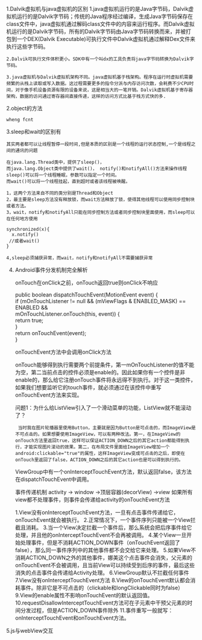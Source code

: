 1.Dalvik虚拟机与java虚拟机的区别
	1.java虚拟机运行的是Java字节码，Dalvik虚拟机运行的是Dalvik字节码；传统的Java程序经过编译，生成Java字节码保存在class文件中，java虚拟机通过解码class文件中的内容来运行程序。而Dalvik虚拟机运行的是Dalvik字节码，所有的Dalvik字节码由Java字节码转换而来，并被打包到一个DEX(Dalvik Executable)可执行文件中Dalvik虚拟机通过解释Dex文件来执行这些字节码。

	2.Dalvik可执行文件体积更小。SDK中有一个叫dx的工具负责将java字节码转换为Dalvik字节码。

	3.java虚拟机与Dalvik虚拟机架构不同。java虚拟机基于栈架构。程序在运行时虚拟机需要频繁的从栈上读取或写入数据。这过程需要更多的指令分派与内存访问次数，会耗费不少CPU时间，对于像手机设备资源有限的设备来说，这是相当大的一笔开销。Dalvik虚拟机基于寄存器架构，数据的访问通过寄存器间直接传递，这样的访问方式比基于栈方式快的多.

2.object的方法 

	wheng fcnt

3.sleep和wait的区别有

	其实两者都可以让线程暂停一段时间,但是本质的区别是一个线程的运行状态控制,一个是线程之间的通讯的问题

	在java.lang.Thread类中，提供了sleep()，
	而java.lang.Object类中提供了wait()， notify()和notifyAll()方法来操作线程
	sleep()可以将一个线程睡眠，参数可以指定一个时间。
	而wait()可以将一个线程挂起，直到超时或者该线程被唤醒。

	1，这两个方法来自不同的类分别是Thread和Object
	2，最主要是sleep方法没有释放锁，而wait方法释放了锁，使得其他线程可以使用同步控制块或者方法。
	3，wait，notify和notifyAll只能在同步控制方法或者同步控制块里面使用，而sleep可以在任何地方使用

	synchronized(x){
      x.notify()
     //或者wait()
   	}

   	4,sleep必须捕获异常，而wait，notify和notifyAll不需要捕获异常


4. Android事件分发机制完全解析

	onTouch在onClick之前，onTouch返回true则onClick不响应

	public boolean dispatchTouchEvent(MotionEvent event) {  
	    if (mOnTouchListener != null && (mViewFlags & ENABLED_MASK) == ENABLED &&  
	            mOnTouchListener.onTouch(this, event)) {  
	        return true;  
	    }  
	    return onTouchEvent(event);  
	}  


	onTouchEvent方法中会调用onClick方法

	onTouch能够得到执行需要两个前提条件，第一mOnTouchListener的值不能为空，第二当前点击的控件必须是enable的。因此如果你有一个控件是非enable的，那么给它注册onTouch事件将永远得不到执行。对于这一类控件，如果我们想要监听它的touch事件，就必须通过在该控件中重写onTouchEvent方法来实现。

	问题1：为什么给ListView引入了一个滑动菜单的功能，ListView就不能滚动了？

		当时我在图片轮播器里使用Button，主要就是因为Button是可点击的，而ImageView是不可点击的。如果想要使用ImageView，可以有两种改法。第一，在ImageView的onTouch方法里返回true，这样可以保证ACTION_DOWN之后的其它action都能得到执行，才能实现图片滚动的效果。第二，在布局文件里面给ImageView增加一个android:clickable="true"的属性，这样ImageView变成可点击的之后，即使在onTouch里返回了false，ACTION_DOWN之后的其它action也是可以得到执行的。


	ViewGroup中有一个onInterceptTouchEvent方法，默认返回false，该方法在dispatchTouchEvent中调用。


	事件传递机制  activity  -> window ->顶层容器(decorView) ->view  如果所有view都不处理事件，则事件会传递给activity的onTouchEvent方法

	1.View没有onInterceptTouchEvent方法，一旦有点击事件传递给它，onTouchEvent就会被执行。
	2.正常情况下，一个事件序列只能被一个View拦截且消耗。
	3.当一个View决定拦截一个事件后，那么系统会把后序事件给它处理，并且他的onInterceptTouchEvent不会再被调用。
	4.某个View一旦开始处理事件，但是不消耗ACTION_DOWN事件（onTouchEvent返回了 false），那么同一事件序列中的其他事件都不会交给它来处理。
	5.如果View不消耗ACTION_DOWN之外的其他事件，娜美这个点击事件会消失，父元素的onTouchEvent不会被调用，且当前View可以持续受到后序的事件，最后这些消失的点击事件会传递给Activity处理。
	6.ViewGroup默认不拦截任何事件
	7.View没有onInterceptTouchEvent方法
	8.View的onTouchEvent默认都会消耗事件。除非它是不可点击的（clickable和longClickable同时为false）
	9.View的enable属性不影响onTouchEvent的默认返回值。
	10.requestDisallowInterceptTouchEvent方法可在子元素中干预父元素的时间分发过程，但是ACTION_DOWN事件除外
	11.事件重写一般就写：onInterceptTouchEvent和onTouchEvent方法。


5.js与webView交互
	 <script type="text/javascript">  
    var result = JavaScriptInterface.jsontohtml();  
    var obj = eval("("+result+")");//解析json字符串  
    function showAndroidToast(toast)   
    {          
        JavaScriptInterface.showToast(toast);   
    }  
    function getjsonData(){  
        var result = JavaScriptInterface.jsontohtml();  
        var obj = eval("("+result+")");//解析json字符串  
        for(i=0;i<obj.length;i++){  
            var user=obj[i];  
            document.write("<p>姓名:"+user.name+"</p>");  
            document.write("<p>年龄:"+user.age+"</p>");  
            document.write("<p>地址:"+user.address+"</p>");  
            if(user.phone!=null){  
                document.write("<p>手机号码:"+user.address+"</p>");  
            }  
        }  
    }     
    function list(){  
        document.write("<div data-role='header'><p>another</p></div>");  
    }  
    </script>  

